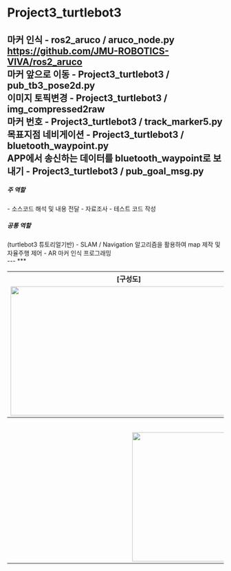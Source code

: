# Project3_turtlebot3
마커 인식	- ros2_aruco / aruco_node.py    
https://github.com/JMU-ROBOTICS-VIVA/ros2_aruco    
마커 앞으로 이동 - Project3_turtlebot3 / pub_tb3_pose2d.py    
이미지 토픽변경	- Project3_turtlebot3 / img_compressed2raw    
마커 번호  	- Project3_turtlebot3 / track_marker5.py    
목표지점 네비게이션 - Project3_turtlebot3 / bluetooth_waypoint.py    
APP에서 송신하는 데이터를 bluetooth_waypoint로 보내기 - Project3_turtlebot3 / pub_goal_msg.py    
--- 
<div>
<h5>주 역할</h5>
- 소스코드 해석 및 내용 전달  
- 자료조사  
- 테스트 코드 작성  

<h5>공통 역할</h5>
(turtlebot3 튜토리얼기반)  
- SLAM / Navigation 알고리즘을 활용하여 map 제작 및 자율주행 제어  
- AR 마커 인식 프로그래밍  
</div>
--- 
*** 
<table>
  <tr>
    <th>
      [구성도]
    </th>
    <th>
      [구현모습]
    </th>
  </tr> 
  <tr>
    <td>
      <img src="https://user-images.githubusercontent.com/77370836/224692546-ce31f34f-9563-4815-b7b1-38ea10c3dade.png" width="550" height="300">
    </td>
    <td>
      <img src="https://user-images.githubusercontent.com/77370836/224692660-e935e5fe-21e5-4f27-a68a-4d9d803c0c78.png" width="550" height="300">
    </td>
  </tr>
  <tr>
    <th colspan="2">
      [프로젝트 영상]
    </th>
  </tr>
  <tr>
    <td colspan="2" align=center>
      <img src="https://user-images.githubusercontent.com/77370836/224596940-4b87ff9f-50c3-4b59-bad4-ab3b9b408a2f.gif" width="550" height="300">
    </td>
  </tr>
</table>

